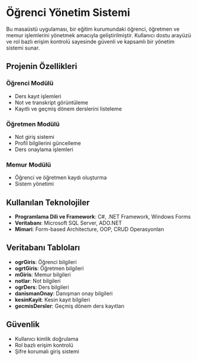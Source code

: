 # Öğrenci Yönetim Sistemi

Bu masaüstü uygulaması, bir eğitim kurumundaki öğrenci, öğretmen ve memur işlemlerini yönetmek amacıyla geliştirilmiştir. Kullanıcı dostu arayüzü ve rol bazlı erişim kontrolü sayesinde güvenli ve kapsamlı bir yönetim sistemi sunar.

## Projenin Özellikleri

### Öğrenci Modülü
- Ders kayıt işlemleri
- Not ve transkript görüntüleme
- Kayıtlı ve geçmiş dönem derslerini listeleme

### Öğretmen Modülü
- Not giriş sistemi
- Profil bilgilerini güncelleme
- Ders onaylama işlemleri

### Memur Modülü
- Öğrenci ve öğretmen kaydı oluşturma
- Sistem yönetimi

## Kullanılan Teknolojiler
- **Programlama Dili ve Framework**: C#, .NET Framework, Windows Forms
- **Veritabanı**: Microsoft SQL Server, ADO.NET
- **Mimari**: Form-based Architecture, OOP, CRUD Operasyonları

## Veritabanı Tabloları
- **ogrGiris**: Öğrenci bilgileri
- **ogrtGiris**: Öğretmen bilgileri
- **mGiris**: Memur bilgileri
- **notlar**: Not bilgileri
- **ogrDers**: Ders bilgileri
- **danismanOnay**: Danışman onay bilgileri
- **kesinKayit**: Kesin kayıt bilgileri
- **gecmisDersler**: Geçmiş dönem ders kayıtları

## Güvenlik
- Kullanıcı kimlik doğrulama
- Rol bazlı erişim kontrolü
- Şifre korumalı giriş sistemi


